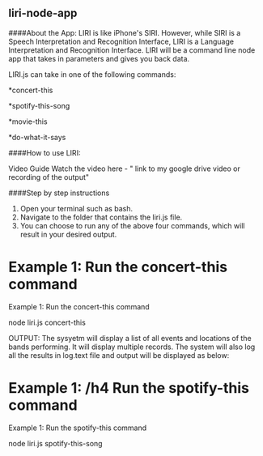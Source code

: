 ## liri-node-app

####About the App: 
 LIRI is like iPhone's SIRI. However, while SIRI is a Speech Interpretation and Recognition Interface, LIRI is a Language Interpretation and Recognition Interface. LIRI will be a command line node app that takes in parameters and gives you back data.



LIRI.js can take in one of the following commands:

*concert-this

*spotify-this-song

*movie-this

*do-what-it-says




####How to use LIRI:

Video Guide
Watch the video here - " link to my google drive video or recording of the output"

 ####Step by step instructions 


1. Open your terminal such as bash.
1. Navigate to the folder that contains the liri.js file.
1. You can choose to run any of the above four commands, which will result in your desired output.

 Example 1:  Run the concert-this command
=======
 Example 1: Run the concert-this command


node liri.js concert-this<name of artist or band>

OUTPUT: The sysyetm will display a list of all events and locations of the bands performing. It will display multiple records. The system will also log all the results in log.text file and output will be displayed as below:

<screen shot of concert>

 Example 1: /h4 Run the spotify-this command
=======
 Example 1:  Run the spotify-this command


node liri.js spotify-this-song<name of song>

